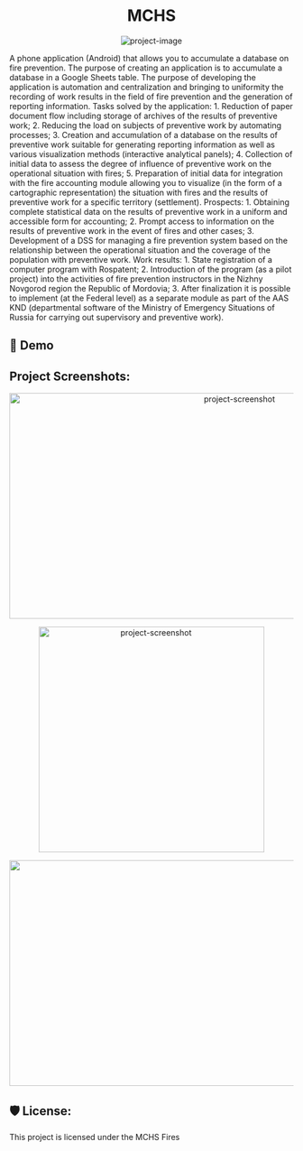 <h1 align="center" id="title">MCHS</h1>

<p align="center"><img src="https://toplogos.ru/images/logo-mchs.jpg" alt="project-image"></p>

<p id="description">A phone application (Android) that allows you to accumulate a database on fire prevention. The purpose of creating an application is to accumulate a database in a Google Sheets table. The purpose of developing the application is automation and centralization and bringing to uniformity the recording of work results in the field of fire prevention and the generation of reporting information. Tasks solved by the application: 1. Reduction of paper document flow including storage of archives of the results of preventive work; 2. Reducing the load on subjects of preventive work by automating processes; 3. Creation and accumulation of a database on the results of preventive work suitable for generating reporting information as well as various visualization methods (interactive analytical panels); 4. Collection of initial data to assess the degree of influence of preventive work on the operational situation with fires; 5. Preparation of initial data for integration with the fire accounting module allowing you to visualize (in the form of a cartographic representation) the situation with fires and the results of preventive work for a specific territory (settlement). Prospects: 1. Obtaining complete statistical data on the results of preventive work in a uniform and accessible form for accounting; 2. Prompt access to information on the results of preventive work in the event of fires and other cases; 3. Development of a DSS for managing a fire prevention system based on the relationship between the operational situation and the coverage of the population with preventive work. Work results: 1. State registration of a computer program with Rospatent; 2. Introduction of the program (as a pilot project) into the activities of fire prevention instructors in the Nizhny Novgorod region the Republic of Mordovia; 3. After finalization it is possible to implement (at the Federal level) as a separate module as part of the AAS KND (departmental software of the Ministry of Emergency Situations of Russia for carrying out supervisory and preventive work).</p>

<h2>🚀 Demo</h2>

<h2>Project Screenshots:</h2>

<p align="center"> <img src="https://i.ibb.co/BBSjpCm/Pics-Art-11-28-07-23-27.jpg" alt="project-screenshot" width="800" height="400/"> </p>

<p align="center"> <img src="https://i.ibb.co/Fq6gKfb/20231128-191319.jpg" alt="project-screenshot" width="400" height="400/"> </p>

<p align="center"> <img src="https://i.ibb.co/R3wCS7B/20231128-191448.jpg" alt="project-screenshot" width="1800" height="400/"> </p>

<h2>🛡️ License:</h2>

This project is licensed under the MCHS Fires
